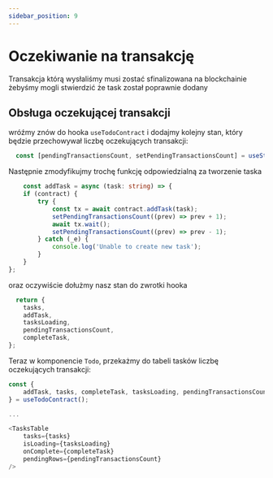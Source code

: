 ```yaml
---
sidebar_position: 9
---
```


# Oczekiwanie na transakcję

Transakcja którą wysłaliśmy musi zostać sfinalizowana na blockchainie żebyśmy mogli stwierdzić że task został poprawnie dodany

## Obsługa oczekującej transakcji
wróźmy znów do hooka `useTodoContract` i dodajmy kolejny stan, który będzie przechowywał liczbę oczekujących transakcji:

```typescript
  const [pendingTransactionsCount, setPendingTransactionsCount] = useState<number>(0);
```


Następnie zmodyfikujmy trochę funkcję odpowiedzialną za tworzenie taska
```typescript
    const addTask = async (task: string) => {
    if (contract) {
        try {
            const tx = await contract.addTask(task);
            setPendingTransactionsCount((prev) => prev + 1);
            await tx.wait();
            setPendingTransactionsCount((prev) => prev - 1);
        } catch (_e) {
            console.log('Unable to create new task');
        }
    }
};
```

oraz oczywiście dołużmy nasz stan do zwrotki hooka

```typescript
  return {
    tasks,
    addTask,
    tasksLoading,
    pendingTransactionsCount,
    completeTask,
};
```

Teraz w komponencie `Todo`, przekażmy do tabeli tasków liczbę oczekujących transakcji:
```typescript jsx
const {
    addTask, tasks, completeTask, tasksLoading, pendingTransactionsCount,
} = useTodoContract();

...

<TasksTable
    tasks={tasks}
    isLoading={tasksLoading}
    onComplete={completeTask}
    pendingRows={pendingTransactionsCount}
/>
```



